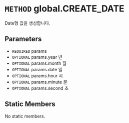 # `METHOD` global.CREATE_DATE
Date형 값을 생성합니다.

## Parameters
* `REQUIRED` params 
* `OPTIONAL` params.year		년 
* `OPTIONAL` params.month	월 
* `OPTIONAL` params.date		일 
* `OPTIONAL` params.hour		시 
* `OPTIONAL` params.minute	분 
* `OPTIONAL` params.second	초 

## Static Members
No static members.
